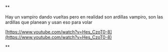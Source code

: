 **

Hay un vampiro dando vueltas pero en realidad son ardillas vampiro, son las ardillas que planean y usan eso para volar

[https://www.youtube.com/watch?v=Hes_CzoT0-8](https://www.youtube.com/watch?v=Hes_CzoT0-8)

**